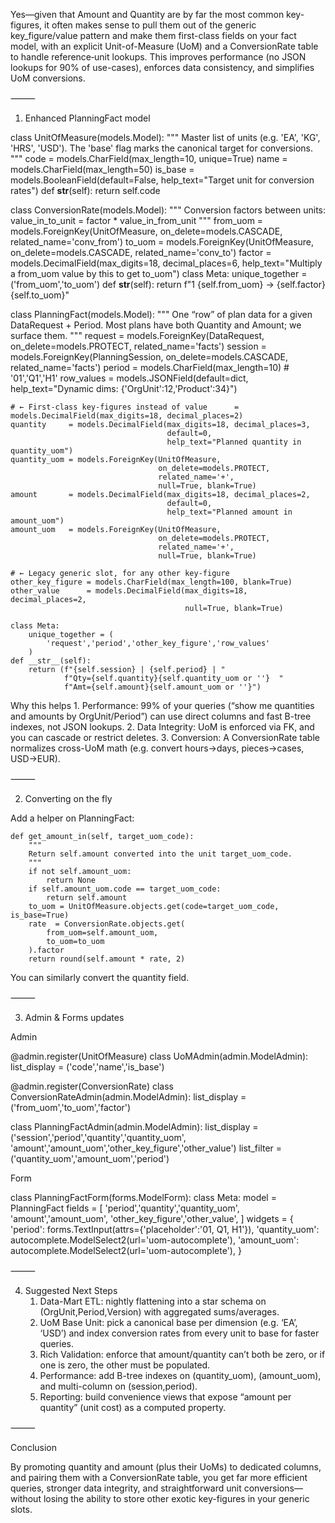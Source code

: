 Yes—given that Amount and Quantity are by far the most common key-figures, it often makes sense to pull them out of the generic key_figure/value pattern and make them first-class fields on your fact model, with an explicit Unit-of-Measure (UoM) and a ConversionRate table to handle reference‐unit lookups. This improves performance (no JSON lookups for 90% of use-cases), enforces data consistency, and simplifies UoM conversions.

⸻

1. Enhanced PlanningFact model

class UnitOfMeasure(models.Model):
    """
    Master list of units (e.g. 'EA', 'KG', 'HRS', 'USD').
    The 'base' flag marks the canonical target for conversions.
    """
    code        = models.CharField(max_length=10, unique=True)
    name        = models.CharField(max_length=50)
    is_base     = models.BooleanField(default=False,
                                      help_text="Target unit for conversion rates")
    def __str__(self):
        return self.code

class ConversionRate(models.Model):
    """
    Conversion factors between units:
      value_in_to_unit = factor * value_in_from_unit
    """
    from_uom = models.ForeignKey(UnitOfMeasure, on_delete=models.CASCADE,
                                 related_name='conv_from')
    to_uom   = models.ForeignKey(UnitOfMeasure, on_delete=models.CASCADE,
                                 related_name='conv_to')
    factor   = models.DecimalField(max_digits=18, decimal_places=6,
                                   help_text="Multiply a from_uom value by this to get to_uom")
    class Meta:
        unique_together = ('from_uom','to_uom')
    def __str__(self):
        return f"1 {self.from_uom} → {self.factor} {self.to_uom}"

class PlanningFact(models.Model):
    """
    One “row” of plan data for a given DataRequest + Period.
    Most plans have both Quantity and Amount; we surface them.
    """
    request      = models.ForeignKey(DataRequest,
                                     on_delete=models.PROTECT,
                                     related_name='facts')
    session      = models.ForeignKey(PlanningSession,
                                     on_delete=models.CASCADE,
                                     related_name='facts')
    period       = models.CharField(max_length=10)     # '01','Q1','H1'
    row_values   = models.JSONField(default=dict,
                 help_text="Dynamic dims: {'OrgUnit':12,'Product':34}")

    # ← First-class key-figures instead of value      = models.DecimalField(max_digits=18, decimal_places=2)
    quantity     = models.DecimalField(max_digits=18, decimal_places=3,
                                       default=0,
                                       help_text="Planned quantity in quantity_uom")
    quantity_uom = models.ForeignKey(UnitOfMeasure,
                                     on_delete=models.PROTECT,
                                     related_name='+',
                                     null=True, blank=True)
    amount       = models.DecimalField(max_digits=18, decimal_places=2,
                                       default=0,
                                       help_text="Planned amount in amount_uom")
    amount_uom   = models.ForeignKey(UnitOfMeasure,
                                     on_delete=models.PROTECT,
                                     related_name='+',
                                     null=True, blank=True)

    # ← Legacy generic slot, for any other key-figure
    other_key_figure = models.CharField(max_length=100, blank=True)
    other_value      = models.DecimalField(max_digits=18, decimal_places=2,
                                           null=True, blank=True)

    class Meta:
        unique_together = (
            'request','period','other_key_figure','row_values'
        )
    def __str__(self):
        return (f"{self.session} | {self.period} | "
                f"Qty={self.quantity}{self.quantity_uom or ''}  "
                f"Amt={self.amount}{self.amount_uom or ''}")

Why this helps
	1.	Performance: 99% of your queries (“show me quantities and amounts by OrgUnit/Period”) can use direct columns and fast B-tree indexes, not JSON lookups.
	2.	Data Integrity: UoM is enforced via FK, and you can cascade or restrict deletes.
	3.	Conversion: A ConversionRate table normalizes cross-UoM math (e.g. convert hours→days, pieces→cases, USD→EUR).

⸻

2. Converting on the fly

Add a helper on PlanningFact:

    def get_amount_in(self, target_uom_code):
        """
        Return self.amount converted into the unit target_uom_code.
        """
        if not self.amount_uom:
            return None
        if self.amount_uom.code == target_uom_code:
            return self.amount
        to_uom = UnitOfMeasure.objects.get(code=target_uom_code, is_base=True)
        rate  = ConversionRate.objects.get(
            from_uom=self.amount_uom,
            to_uom=to_uom
        ).factor
        return round(self.amount * rate, 2)

You can similarly convert the quantity field.

⸻

3. Admin & Forms updates

Admin

@admin.register(UnitOfMeasure)
class UoMAdmin(admin.ModelAdmin):
    list_display = ('code','name','is_base')

@admin.register(ConversionRate)
class ConversionRateAdmin(admin.ModelAdmin):
    list_display = ('from_uom','to_uom','factor')

class PlanningFactAdmin(admin.ModelAdmin):
    list_display = ('session','period','quantity','quantity_uom',
                    'amount','amount_uom','other_key_figure','other_value')
    list_filter  = ('quantity_uom','amount_uom','period')

Form

class PlanningFactForm(forms.ModelForm):
    class Meta:
        model = PlanningFact
        fields = [
          'period','quantity','quantity_uom',
          'amount','amount_uom',
          'other_key_figure','other_value',
        ]
        widgets = {
          'period': forms.TextInput(attrs={'placeholder':'01, Q1, H1'}),
          'quantity_uom': autocomplete.ModelSelect2(url='uom-autocomplete'),
          'amount_uom':   autocomplete.ModelSelect2(url='uom-autocomplete'),
        }


⸻

4. Suggested Next Steps
	1.	Data-Mart ETL: nightly flattening into a star schema on (OrgUnit,Period,Version) with aggregated sums/averages.
	2.	UoM Base Unit: pick a canonical base per dimension (e.g. ‘EA’, ‘USD’) and index conversion rates from every unit to base for faster queries.
	3.	Rich Validation: enforce that amount/quantity can’t both be zero, or if one is zero, the other must be populated.
	4.	Performance: add B-tree indexes on (quantity_uom), (amount_uom), and multi-column on (session,period).
	5.	Reporting: build convenience views that expose “amount per quantity” (unit cost) as a computed property.

⸻

Conclusion

By promoting quantity and amount (plus their UoMs) to dedicated columns, and pairing them with a ConversionRate table, you get far more efficient queries, stronger data integrity, and straightforward unit conversions—without losing the ability to store other exotic key-figures in your generic slots.